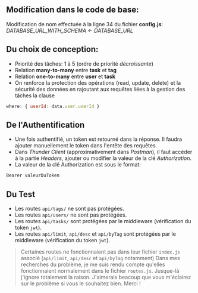## Modification dans le code de base:
Modification de nom effectuée à la ligne 34 du fichier **config.js**:
*DATABASE_URL_WITH_SCHEMA <- DATABASE_URL*

## Du choix de conception:
- Priorité des tâches: 1 à 5 (ordre de priorité *décroissante*)
- Relation **many-to-many** entre **task** et **tag**
- Relation **one-to-many** entre **user** et **task**
- On renforce la protection des opérations (read, update, delete) et la sécurité des données en rajoutant aux requêtes liées à la gestion des tâches la clause 
```javascript
where: { userId: data.user.userId }
```

## De l'Authentification
- Une fois authentifié, un token est retourné dans la réponse. Il faudra ajouter manuellement le token dans l'entête des requêtes.
- Dans _Thunder Client_ (approximativement dans _Postman_), il faut accéder à la partie *Headers*, ajouter ou modifier la valeur de la clé *Authorization*.
- La valeur de la clé Authorization est sous le format:
```bash
Bearer valeurDuToken
```

## Du Test
- Les routes `api/tags/` ne sont pas protégées.
- Les routes `api/users/` ne sont pas protégées.
- Les routes `api/tasks/` sont protégées par le middleware (vérification du token `jwt`).
- Les routes `api/limit`, `api/desc` et `api/byTag` sont protégées par le middleware (vérification du token `jwt`).

> Certaines routes ne fonctionnaient pas dans leur fichier `index.js` associé (`api/limit`, `api/desc` et `api/byTag` notamment)
> Dans mes recherches du problème, je me suis rendu compte qu'elles fonctionnaient normalement dans le fichier `routes.js`.
> Jusque-là j'ignore totalement la raison. J'aimerais beacoup que vous m'éclairez sur le problème si vous le souhaitez bien.
> Merci !